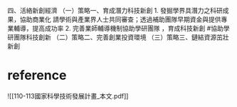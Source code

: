 四、活絡新創經濟 
（一）策略一、育成潛力科技新創 
        1. 發掘學界具潛力之科研成果，協助商業化
		    請學術與產業界人士共同審查；透過補助團隊早期資金與提供專業輔導，提高成功率
		2. 完善業師輔導機制協助學研團隊 ，育成科技新創 #協助學研團隊科技創新
（二）策略二、完善創業投資環境	
（三）策略三、鏈結資源茁壯新創


# reference
![[110-113國家科學技術發展計畫_本文.pdf]]